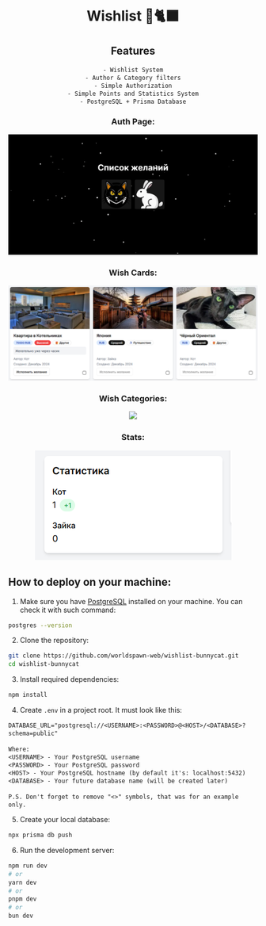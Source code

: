 <div align="center">

# Wishlist 🐰🐈‍⬛

## Features

```
- Wishlist System
- Author & Category filters
- Simple Authorization
- Simple Points and Statistics System
- PostgreSQL + Prisma Database
```

### Auth Page:

<img src="./public/authpage.gif"/>

### Wish Cards:

<img src="./public/wishes.png" />

### Wish Categories:

<img src="./public/category.gif" />

### Stats:

<img src="./public/stats.png" />

</div>

## How to deploy on your machine:

1. Make sure you have [PostgreSQL](https://www.postgresql.org/download/windows/) installed on your machine. You can check it with such command:

```bash
postgres --version
```

2. Clone the repository:

```bash
git clone https://github.com/worldspawn-web/wishlist-bunnycat.git
cd wishlist-bunnycat
```

3. Install required dependencies:

```bash
npm install
```

4. Create `.env` in a project root. It must look like this:

```
DATABASE_URL="postgresql://<USERNAME>:<PASSWORD>@<HOST>/<DATABASE>?schema=public"

Where:
<USERNAME> - Your PostgreSQL username
<PASSWORD> - Your PostgreSQL password
<HOST> - Your PostgreSQL hostname (by default it's: localhost:5432)
<DATABASE> - Your future database name (will be created later)

P.S. Don't forget to remove "<>" symbols, that was for an example only.
```

5. Create your local database:

```bash
npx prisma db push
```

6. Run the development server:

```bash
npm run dev
# or
yarn dev
# or
pnpm dev
# or
bun dev
```
